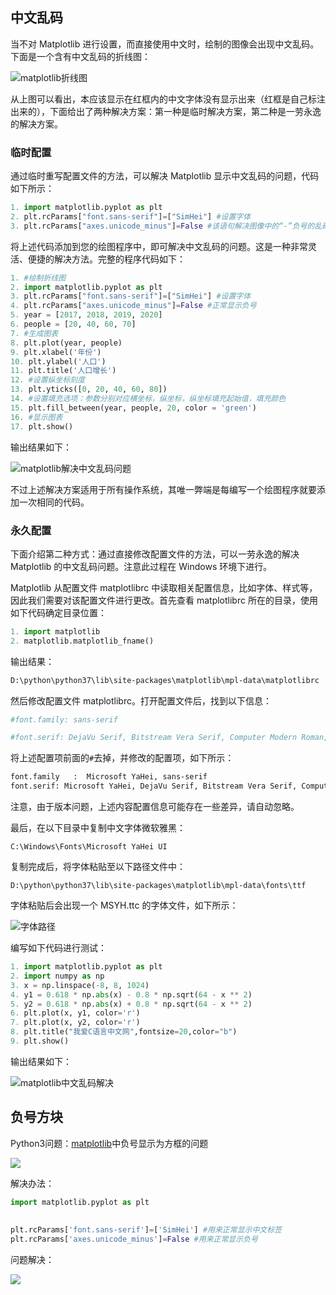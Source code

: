 
## 中文乱码

当不对 Matplotlib 进行设置，而直接使用中文时，绘制的图像会出现中文乱码。下面是一个含有中文乱码的折线图：  
  

![matplotlib折线图](https://c.biancheng.net/uploads/allimg/210909/9-210Z9151QWR.gif)

从上图可以看出，本应该显示在红框内的中文字体没有显示出来（红框是自己标注出来的），下面给出了两种解决方案：第一种是临时解决方案，第二种是一劳永逸的解决方案。  

### 临时配置

通过临时重写配置文件的方法，可以解决 Matplotlib 显示中文乱码的问题，代码如下所示：

```python
1. import matplotlib.pyplot as plt
2. plt.rcParams["font.sans-serif"]=["SimHei"] #设置字体
3. plt.rcParams["axes.unicode_minus"]=False #该语句解决图像中的“-”负号的乱码问题
```

将上述代码添加到您的绘图程序中，即可解决中文乱码的问题。这是一种非常灵活、便捷的解决方法。完整的程序代码如下：

```python
1. #绘制折线图
2. import matplotlib.pyplot as plt
3. plt.rcParams["font.sans-serif"]=["SimHei"] #设置字体
4. plt.rcParams["axes.unicode_minus"]=False #正常显示负号
5. year = [2017, 2018, 2019, 2020]
6. people = [20, 40, 60, 70]
7. #生成图表
8. plt.plot(year, people)
9. plt.xlabel('年份')
10. plt.ylabel('人口')
11. plt.title('人口增长')
12. #设置纵坐标刻度
13. plt.yticks([0, 20, 40, 60, 80])
14. #设置填充选项：参数分别对应横坐标，纵坐标，纵坐标填充起始值，填充颜色
15. plt.fill_between(year, people, 20, color = 'green')
16. #显示图表
17. plt.show()
```

  
输出结果如下：  

![matplotlib解决中文乱码问题](https://c.biancheng.net/uploads/allimg/210909/9-210Z9155512113.gif)

  
不过上述解决方案适用于所有操作系统，其唯一弊端是每编写一个绘图程序就要添加一次相同的代码。  

### 永久配置

下面介绍第二种方式：通过直接修改配置文件的方法，可以一劳永逸的解决 Matplotlib 的中文乱码问题。注意此过程在 Windows 环境下进行。  
  
Matplotlib 从配置文件 matplotlibrc 中读取相关配置信息，比如字体、样式等，因此我们需要对该配置文件进行更改。首先查看 matplotlibrc 所在的目录，使用如下代码确定目录位置：

```python
1. import matplotlib
2. matplotlib.matplotlib_fname()
```
输出结果：

```bash
D:\python\python37\lib\site-packages\matplotlib\mpl-data\matplotlibrc
```

然后修改配置文件 matplotlibrc。打开配置文件后，找到以下信息：

```bash
#font.family: sans-serif

#font.serif: DejaVu Serif, Bitstream Vera Serif, Computer Modern Roman, New Century Schoolbook, Century Schoolbook L, Utopia, ITC Bookman, Bookman, Nimbus Roman No9 L, Times New Roman, Times, Palatino, Charter, serif
```
将上述配置项前面的`#`去掉，并修改的配置项，如下所示：

```bash
font.family   :  Microsoft YaHei, sans-serif
font.serif: Microsoft YaHei, DejaVu Serif, Bitstream Vera Serif, Computer Modern Roman, New Century Schoolbook, Century Schoolbook L, Utopia, ITC Bookman, Bookman, Nimbus Roman No9 L, Times New Roman, Times, Palatino, Charter, serif
```

注意，由于版本问题，上述内容配置信息可能存在一些差异，请自动忽略。  
  
最后，在以下目录中复制中文字体微软雅黑：

```
C:\Windows\Fonts\Microsoft YaHei UI
```

复制完成后，将字体粘贴至以下路径文件中：

```
D:\python\python37\lib\site-packages\matplotlib\mpl-data\fonts\ttf
```

字体粘贴后会出现一个 MSYH.ttc 的字体文件，如下所示：  
  

![字体路径](https://c.biancheng.net/uploads/allimg/210909/9-210Z91J253N5.gif)

  
编写如下代码进行测试：

```python
1. import matplotlib.pyplot as plt
2. import numpy as np
3. x = np.linspace(-8, 8, 1024)
4. y1 = 0.618 * np.abs(x) - 0.8 * np.sqrt(64 - x ** 2)
5. y2 = 0.618 * np.abs(x) + 0.8 * np.sqrt(64 - x ** 2)
6. plt.plot(x, y1, color='r')
7. plt.plot(x, y2, color='r')
8. plt.title("我爱C语言中文网",fontsize=20,color="b")
9. plt.show()
```

输出结果如下：  
  

![matplotlib中文乱码解决](https://c.biancheng.net/uploads/allimg/210909/9-210Z91P053634.gif)



## 负号方块

Python3问题：[matplotlib](https://so.csdn.net/so/search?q=matplotlib&spm=1001.2101.3001.7020)中负号显示为方框的问题

![](https://i-blog.csdnimg.cn/blog_migrate/9443b18c441f55c6da6c40c3f666d9ed.png)

解决办法：

```python
import matplotlib.pyplot as plt
 
 
plt.rcParams['font.sans-serif']=['SimHei'] #用来正常显示中文标签
plt.rcParams['axes.unicode_minus']=False #用来正常显示负号
```

问题解决：

![](https://i-blog.csdnimg.cn/blog_migrate/3ff277fb8992044b9a0eebf1419dbf3e.png)